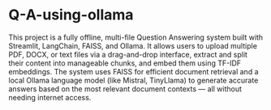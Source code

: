 # Q-A-using-ollama
This project is a fully offline, multi-file Question Answering system built with Streamlit, LangChain, FAISS, and Ollama. It allows users to upload multiple PDF, DOCX, or text files via a drag-and-drop interface, extract and split their content into manageable chunks, and embed them using TF-IDF embeddings. The system uses FAISS for efficient document retrieval and a local Ollama language model (like Mistral, TinyLlama) to generate accurate answers based on the most relevant document contexts — all without needing internet access.

